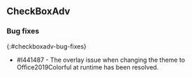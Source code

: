 ## CheckBoxAdv   

### Bug fixes
{:#checkboxadv-bug-fixes}

* \#I441487 - The overlay issue when changing the theme to Office2019Colorful at runtime has been resolved.